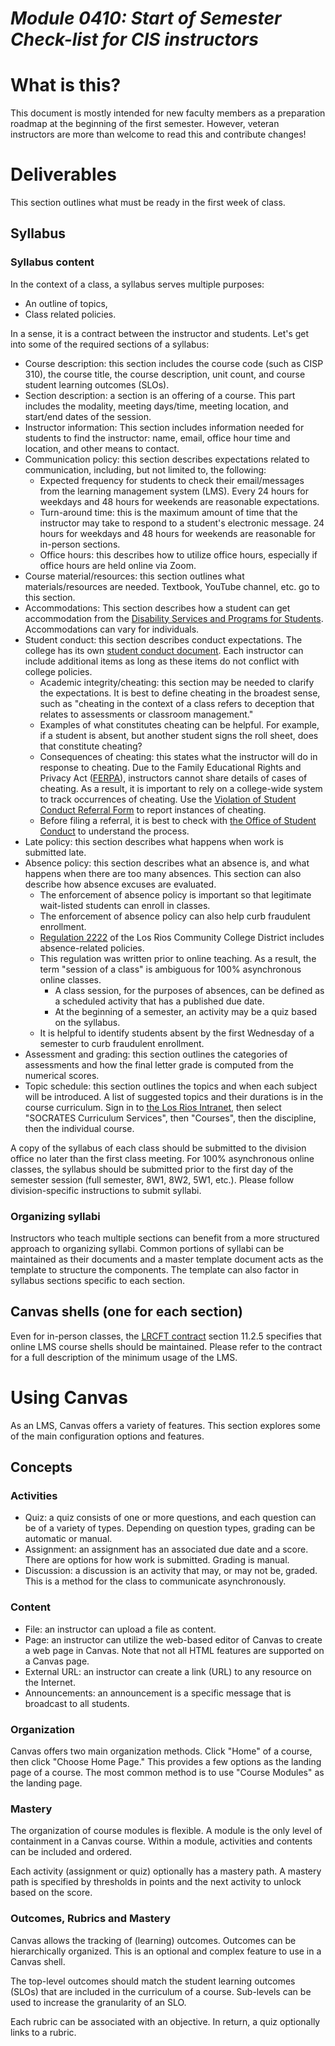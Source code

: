 _Module 0410: Start of Semester Check-list for CIS instructors_
=============================================================

# What is this?

This document is mostly intended for new faculty members as a preparation roadmap at the beginning of the first semester. However, veteran instructors are more than welcome to read this and contribute changes!

# Deliverables

This section outlines what must be ready in the first week of class.

## Syllabus

### Syllabus content

In the context of a class, a syllabus serves multiple purposes:

* An outline of topics,
* Class related policies.

In a sense, it is a contract between the instructor and students. Let's get into some of the required sections of a syllabus:

* Course description: this section includes the course code (such as CISP 310), the course title, the course description, unit count, and course student learning outcomes (SLOs).
* Section description: a section is an offering of a course. This part includes the modality, meeting days/time, meeting location, and start/end dates of the session.
* Instructor information: This section includes information needed for students to find the instructor: name, email, office hour time and location, and other means to contact.
* Communication policy: this section describes expectations related to communication, including, but not limited to, the following:
  * Expected frequency for students to check their email/messages from the learning management system (LMS). Every 24 hours for weekdays and 48 hours for weekends are reasonable expectations.
  * Turn-around time: this is the maximum amount of time that the instructor may take to respond to a student's electronic message. 24 hours for weekdays and 48 hours for weekends are reasonable for in-person sections.
  * Office hours: this describes how to utilize office hours, especially if office hours are held online via Zoom.
* Course material/resources: this section outlines what materials/resources are needed.  Textbook, YouTube channel, etc. go to this section.
* Accommodations: This section describes how a student can get accommodation from the [Disability Services and Programs for Students](https://arc.losrios.edu/dsps). Accommodations can vary for individuals.
* Student conduct: this section describes conduct expectations. The college has its own [student conduct document](https://arc.losrios.edu/student-resources/office-of-student-conduct/student-standards-of-conduct-guide). Each instructor can include additional items as long as these items do not conflict with college policies.
  * Academic integrity/cheating: this section may be needed to clarify the expectations. It is best to define cheating in the broadest sense, such as "cheating in the context of a class refers to deception that relates to assessments or classroom management."
  * Examples of what constitutes cheating can be helpful. For example, if a student is absent, but another student signs the roll sheet, does that constitute cheating?
  * Consequences of cheating: this states what the instructor will do in response to cheating. Due to the Family Educational Rights and Privacy Act ([FERPA](https://www2.ed.gov/policy/gen/guid/fpco/ferpa/index.html)), instructors cannot share details of cases of cheating. As a result, it is important to rely on a college-wide system to track occurrences of cheating. Use the [Violation of Student Conduct Referral Form](https://studentconduct.arc.losrios.edu/) to report instances of cheating.
  * Before filing a referral, it is best to check with [the Office of Student Conduct](https://arc.losrios.edu/student-resources/office-of-student-conduct) to understand the process.
* Late policy: this section describes what happens when work is submitted late.
* Absence policy: this section describes what an absence is, and what happens when there are too many absences. This section can also describe how absence excuses are evaluated.
  * The enforcement of absence policy is important so that legitimate wait-listed students can enroll in classes.
  * The enforcement of absence policy can also help curb fraudulent enrollment.
  * [Regulation 2222](https://losrios.edu/shared/doc/board/regulations/R-2222.pdf) of the Los Rios Community College District includes absence-related policies.
  * This regulation was written prior to online teaching. As a result, the term "session of a class" is ambiguous for 100% asynchronous online classes.
    * A class session, for the purposes of absences, can be defined as a scheduled activity that has a published due date.
    * At the beginning of a semester, an activity may be a quiz based on the syllabus.
  * It is helpful to identify students absent by the first Wednesday of a semester to curb fraudulent enrollment.
* Assessment and grading: this section outlines the categories of assessments and how the final letter grade is computed from the numerical scores.
* Topic schedule: this section outlines the topics and when each subject will be introduced. A list of suggested topics and their durations is in the course curriculum. Sign in to [the Los Rios Intranet](https://inside.losrios.edu/~intranet/cgi-bin/intra/services.cgi), then select "SOCRATES Curriculum Services", then "Courses", then the discipline, then the individual course.

A copy of the syllabus of each class should be submitted to the division office no later than the first class meeting. For 100% asynchronous online classes, the syllabus should be submitted prior to the first day of the semester session (full semester, 8W1, 8W2, 5W1, etc.). Please follow division-specific instructions to submit syllabi.

### Organizing syllabi

Instructors who teach multiple sections can benefit from a more structured approach to organizing syllabi. Common portions of syllabi can be maintained as their documents and a master template document acts as the template to structure the components. The template can also factor in syllabus sections specific to each section.



## Canvas shells (one for each section)

Even for in-person classes, the [LRCFT contract](https://www.lrcft.org/what-we-do/contract/) section 11.2.5 specifies that online LMS course shells should be maintained. Please refer to the contract for a full description of the minimum usage of the LMS.

# Using Canvas

As an LMS, Canvas offers a variety of features. This section explores some of the main configuration options and features.

## Concepts

### Activities

* Quiz: a quiz consists of one or more questions, and each question can be of a variety of types. Depending on question types, grading can be automatic or manual.
* Assignment: an assignment has an associated due date and a score. There are options for how work is submitted. Grading is manual.
* Discussion: a discussion is an activity that may, or may not be, graded. This is a method for the class to communicate asynchronously.

### Content

* File: an instructor can upload a file as content.
* Page: an instructor can utilize the web-based editor of Canvas to create a web page in Canvas. Note that not all HTML features are supported on a Canvas page.
* External URL: an instructor can create a link (URL) to any resource on the Internet.
* Announcements: an announcement is a specific message that is broadcast to all students.

### Organization

Canvas offers two main organization methods. Click "Home" of a course, then click "Choose Home Page." This provides a few options as the landing page of a course. The most common method is to use "Course Modules" as the landing page. 

### Mastery

The organization of course modules is flexible. A module is the only level of containment in a Canvas course. Within a module, activities and contents can be included and ordered.

Each activity (assignment or quiz) optionally has a mastery path. A mastery path is specified by thresholds in points and the next activity to unlock based on the score.

### Outcomes, Rubrics and Mastery

Canvas allows the tracking of (learning) outcomes. Outcomes can be hierarchically organized. This is an optional and complex feature to use in a Canvas shell.

The top-level outcomes should match the student learning outcomes (SLOs) that are included in the curriculum of a course. Sub-levels can be used to increase the granularity of an SLO.

Each rubric can be associated with an objective. In return, a quiz optionally links to a rubric.
